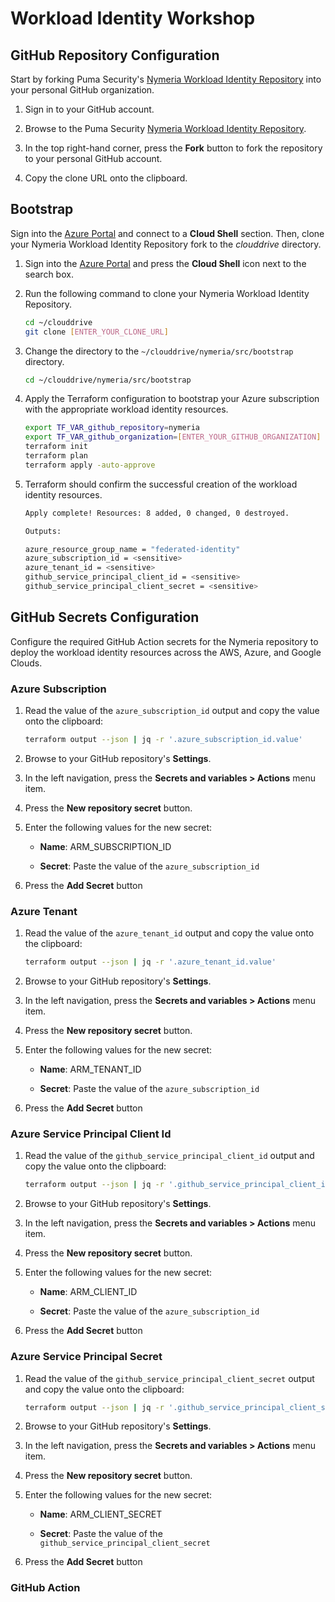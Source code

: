 # Workload Identity Workshop

## GitHub Repository Configuration

Start by forking Puma Security's [Nymeria Workload Identity Repository](https://github.com/pumasecurity/nymeria) into your personal GitHub organization.

1. Sign in to your GitHub account.

1. Browse to the Puma Security [Nymeria Workload Identity Repository](https://github.com/pumasecurity/nymeria).

1. In the top right-hand corner, press the **Fork** button to fork the repository to your personal GitHub account.

1. Copy the clone URL onto the clipboard.

## Bootstrap

Sign into the [Azure Portal](https://portal.azure.com/) and connect to a **Cloud Shell** section. Then, clone your Nymeria Workload Identity Repository fork to the *clouddrive* directory.

1. Sign into the [Azure Portal](https://portal.azure.com/) and press the **Cloud Shell** icon next to the search box.

1. Run the following command to clone your Nymeria Workload Identity Repository.

    ```bash
    cd ~/clouddrive
    git clone [ENTER_YOUR_CLONE_URL]
    ```

1. Change the directory to the `~/clouddrive/nymeria/src/bootstrap` directory.

    ```bash
    cd ~/clouddrive/nymeria/src/bootstrap
    ```

1. Apply the Terraform configuration to bootstrap your Azure subscription with the appropriate workload identity resources.

    ```bash
    export TF_VAR_github_repository=nymeria
    export TF_VAR_github_organization=[ENTER_YOUR_GITHUB_ORGANIZATION]
    terraform init
    terraform plan
    terraform apply -auto-approve
    ```

1. Terraform should confirm the successful creation of the workload identity resources.

    ```bash
    Apply complete! Resources: 8 added, 0 changed, 0 destroyed.

    Outputs:

    azure_resource_group_name = "federated-identity"
    azure_subscription_id = <sensitive>
    azure_tenant_id = <sensitive>
    github_service_principal_client_id = <sensitive>
    github_service_principal_client_secret = <sensitive>
    ```

## GitHub Secrets Configuration

Configure the required GitHub Action secrets for the Nymeria repository to deploy the workload identity resources across the AWS, Azure, and Google Clouds.

### Azure Subscription

1. Read the value of the `azure_subscription_id` output and copy the value onto the clipboard:

    ```bash
    terraform output --json | jq -r '.azure_subscription_id.value'
    ```

1. Browse to your GitHub repository's **Settings**.

1. In the left navigation, press the **Secrets and variables > Actions** menu item.

1. Press the **New repository secret** button.

1. Enter the following values for the new secret:

    - **Name**: ARM_SUBSCRIPTION_ID

    - **Secret**: Paste the value of the `azure_subscription_id`

1. Press the **Add Secret** button

### Azure Tenant

1. Read the value of the `azure_tenant_id` output and copy the value onto the clipboard:

    ```bash
    terraform output --json | jq -r '.azure_tenant_id.value'
    ```

1. Browse to your GitHub repository's **Settings**.

1. In the left navigation, press the **Secrets and variables > Actions** menu item.

1. Press the **New repository secret** button.

1. Enter the following values for the new secret:

    - **Name**: ARM_TENANT_ID

    - **Secret**: Paste the value of the `azure_subscription_id`

1. Press the **Add Secret** button

### Azure Service Principal Client Id

1. Read the value of the `github_service_principal_client_id` output and copy the value onto the clipboard:

    ```bash
    terraform output --json | jq -r '.github_service_principal_client_id.value'
    ```

1. Browse to your GitHub repository's **Settings**.

1. In the left navigation, press the **Secrets and variables > Actions** menu item.

1. Press the **New repository secret** button.

1. Enter the following values for the new secret:

    - **Name**: ARM_CLIENT_ID

    - **Secret**: Paste the value of the `azure_subscription_id`

1. Press the **Add Secret** button

### Azure Service Principal Secret

1. Read the value of the `github_service_principal_client_secret` output and copy the value onto the clipboard:

    ```bash
    terraform output --json | jq -r '.github_service_principal_client_secret.value'
    ```

1. Browse to your GitHub repository's **Settings**.

1. In the left navigation, press the **Secrets and variables > Actions** menu item.

1. Press the **New repository secret** button.

1. Enter the following values for the new secret:

    - **Name**: ARM_CLIENT_SECRET

    - **Secret**: Paste the value of the `github_service_principal_client_secret`

1. Press the **Add Secret** button

### GitHub Action

